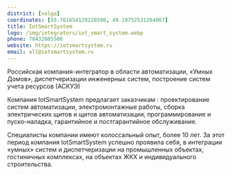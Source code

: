 ```yaml
---
district: [volga]
coordinates: [55.761654129228596, 49.19752531264067]
title: IotSmartSystem
logo: /img/integrators/iot_smart_system.webp
phone: 78432085506
website: https://iotsmartsystem.ru
email: all@iotsmartsystem.ru
---
```


Российская компания-интегратор в области автоматизации, «Умных Домов», диспетчеризации инженерных систем, построение систем учета ресурсов (АСКУЭ)

Компания IotSmartSystem предлагает заказчикам : проектирование систем автоматизации, электромонтажные работы, сборка электрических щитов и щитов автоматизации, программирование и пуско-наладка, гарантийное и постгарантийное обслуживание.

Специалисты компании имеют колоссальный опыт, более 10 лет. За этот период компания IotSmartSystem успешно проявила себя, в интеграции «умных» систем и диспетчеризации на промышленных объектах, гостиничных комплексах, на объектах ЖКХ и индивидуального строительства.
